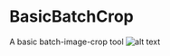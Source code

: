 # BasicBatchCrop
A basic batch-image-crop tool
![alt text](https://www.dropbox.com/s/fcpwg9v3ibjgji1/BasicBatchCrop.PNG?raw=1)
